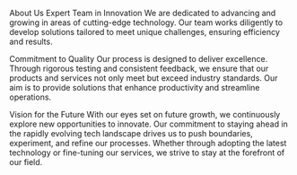About Us
Expert Team in Innovation
We are dedicated to advancing and growing in areas of cutting-edge technology. Our team works diligently to develop solutions tailored to meet unique challenges, ensuring efficiency and results.

Commitment to Quality
Our process is designed to deliver excellence. Through rigorous testing and consistent feedback, we ensure that our products and services not only meet but exceed industry standards. Our aim is to provide solutions that enhance productivity and streamline operations.

Vision for the Future
With our eyes set on future growth, we continuously explore new opportunities to innovate. Our commitment to staying ahead in the rapidly evolving tech landscape drives us to push boundaries, experiment, and refine our processes. Whether through adopting the latest technology or fine-tuning our services, we strive to stay at the forefront of our field.